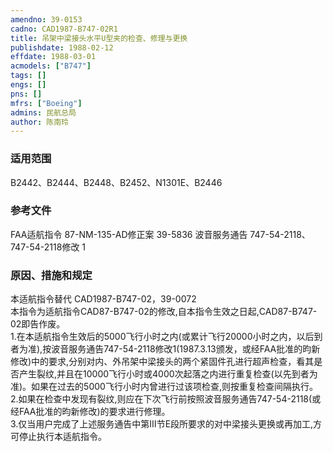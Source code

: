 ```yaml
---
amendno: 39-0153  
cadno: CAD1987-B747-02R1  
title: 吊架中梁接头水平U型夹的检查、修理与更换  
publishdate: 1988-02-12  
effdate: 1988-03-01  
acmodels: ["B747"]  
tags: []  
engs: []  
pns: []  
mfrs: ["Boeing"]  
admins: 民航总局  
author: 陈南玲  
---
```

  
### 适用范围  
B2442、B2444、B2448、B2452、N1301E、B2446  
  
<!--more-->  
### 参考文件    
FAA适航指令 87-NM-135-AD修正案 39-5836 
波音服务通告 747-54-2118、747-54-2118修改 1  
  
### 原因、措施和规定 
本适航指令替代 CAD1987-B747-02，39-0072  
    本指令为适航指令CAD87-B747-02的修改,自本指令生效之日起,CAD87-B747-02即告作废。  
    1.在本适航指令生效后的5000飞行小时之内(或累计飞行20000小时之内，以后到者为准),按波音服务通告747-54-2118修改1(1987.3.13颁发，或经FAA批准的昀新修改)中的要求,分别对内、外吊架中梁接头的两个紧固件孔进行超声检查，看其是否产生裂纹,并且在10000飞行小时或4000次起落之内进行重复检查(以先到者为准)。如果在过去的5000飞行小时内曾进行过该项检查,则按重复检查间隔执行。  
    2.如果在检查中发现有裂纹,则应在下次飞行前按照波音服务通告747-54-2118(或经FAA批准的昀新修改)的要求进行修理。  
    3.仅当用户完成了上述服务通告中第Ⅲ节E段所要求的对中梁接头更换或再加工,方可停止执行本适航指令。   
